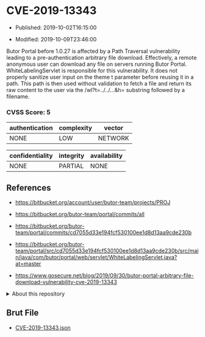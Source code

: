 # CVE-2019-13343

- Published: 2019-10-02T16:15:00

- Modified: 2019-10-09T23:46:00

Butor Portal before 1.0.27 is affected by a Path Traversal vulnerability leading to a pre-authentication arbitrary file download. Effectively, a remote anonymous user can download any file on servers running Butor Portal. WhiteLabelingServlet is responsible for this vulnerability. It does not properly sanitize user input on the theme t parameter before reusing it in a path. This path is then used without validation to fetch a file and return its raw content to the user via the /wl?t=../../...&h= substring followed by a filename.

### CVSS Score: **5**

| authentication | complexity | vector |
| --- | --- | --- |
| NONE | LOW | NETWORK |

| confidentiality | integrity | availability |
| --- | --- | --- |
| NONE | PARTIAL | NONE |

## References

* https://bitbucket.org/account/user/butor-team/projects/PROJ

* https://bitbucket.org/butor-team/portal/commits/all

* https://bitbucket.org/butor-team/portal/commits/cd7055d33e194fcf530100ee1d8d13aa9cde230b

* https://bitbucket.org/butor-team/portal/src/cd7055d33e194fcf530100ee1d8d13aa9cde230b/src/main/java/com/butor/portal/web/servlet/WhiteLabelingServlet.java?at=master

* https://www.gosecure.net/blog/2019/09/30/butor-portal-arbitrary-file-download-vulnerability-cve-2019-13343

<details>
<summary>About this repository</summary> 

  This repository is part of the project [Live Hack CVE](https://github.com/Live-Hack-CVE). Main website can be found [www.live-hack.org](https://www.live-hack.org) 
  
  Made by [Sn0wAlice](https://github.com/Sn0wAlice) for the people that care about security and need to have a feed of the latest CVEs. Hope you enjoy it, don't forget to star the repo and follow me on [Twitter](https://twitter.com/Sn0wAlice) and [Github](https://github.com/Sn0wAlice). And that is my [personnal website](https://www.alice-snow.me/)

  - [Home Page](https://github.com/Live-Hack-CVE)
  - [Framework](https://github.com/Live-Hack-CVE/cve-framework)
  - [CVE database](https://github.com/Live-Hack-CVE/full_database)
  - [Changelog](https://github.com/Live-Hack-CVE/Changelog)
</details>

## Brut File

* [CVE-2019-13343.json](https://raw.githubusercontent.com/Live-Hack-CVE/full_database/main/cves/2019/CVE-2019-13343.json)


